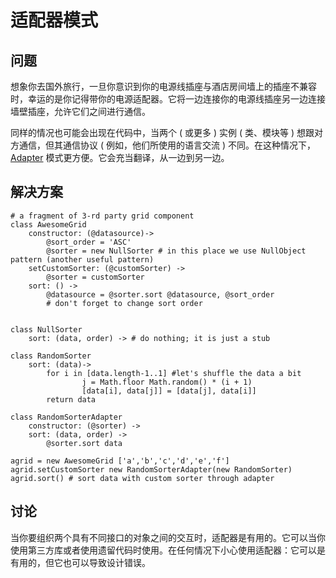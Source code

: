 # 适配器模式

## 问题

想象你去国外旅行，一旦你意识到你的电源线插座与酒店房间墙上的插座不兼容时，幸运的是你记得带你的电源适配器。它将一边连接你的电源线插座另一边连接墙壁插座，允许它们之间进行通信。

同样的情况也可能会出现在代码中，当两个 ( 或更多 ) 实例 ( 类、模块等 ) 想跟对方通信，但其通信协议 ( 例如，他们所使用的语言交流 ) 不同。在这种情况下，[Adapter](http://en.wikipedia.org/wiki/Adapter_pattern) 模式更方便。它会充当翻译，从一边到另一边。

## 解决方案
```
# a fragment of 3-rd party grid component
class AwesomeGrid
    constructor: (@datasource)->
        @sort_order = 'ASC' 
        @sorter = new NullSorter # in this place we use NullObject pattern (another useful pattern)
    setCustomSorter: (@customSorter) ->
        @sorter = customSorter
    sort: () ->
        @datasource = @sorter.sort @datasource, @sort_order
        # don't forget to change sort order


class NullSorter
    sort: (data, order) -> # do nothing; it is just a stub
    
class RandomSorter
    sort: (data)->
        for i in [data.length-1..1] #let's shuffle the data a bit
                j = Math.floor Math.random() * (i + 1)
                [data[i], data[j]] = [data[j], data[i]]
        return data

class RandomSorterAdapter
    constructor: (@sorter) ->
    sort: (data, order) ->
        @sorter.sort data

agrid = new AwesomeGrid ['a','b','c','d','e','f']
agrid.setCustomSorter new RandomSorterAdapter(new RandomSorter)
agrid.sort() # sort data with custom sorter through adapter
```

## 讨论

当你要组织两个具有不同接口的对象之间的交互时，适配器是有用的。它可以当你使用第三方库或者使用遗留代码时使用。在任何情况下小心使用适配器：它可以是有用的，但它也可以导致设计错误。
